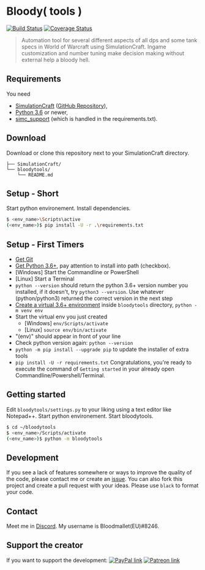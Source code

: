 Bloody( tools )
===========
[![Build Status](https://travis-ci.org/Bloodmallet/bloodytools.svg?branch=dev)](https://travis-ci.org/Bloodmallet/bloodytools) [![Coverage Status](https://coveralls.io/repos/github/Bloodmallet/bloodytools/badge.svg?branch=dev)](https://coveralls.io/github/Bloodmallet/bloodytools?branch=dev)

> Automation tool for several different aspects of all dps and some tank specs in World of Warcraft using SimulationCraft. Ingame customization and number tuning make decision making without external help a bloody hell.

## Requirements
You need
- [SimulationCraft](http://downloads.simulationcraft.org/?C=M;O=D) ([GitHub Repository](https://github.com/simulationcraft/simc)),
- [Python 3.6](https://www.python.org/downloads/) or newer,
- [simc_support](https://github.com/Bloodmallet/simc_support) (which is handled in the requirements.txt).


## Download
Download or clone this repository next to your SimulationCraft directory.

```
├── SimulationCraft/
└── bloodytools/
    └── README.md
```

## Setup - Short
Start python environement. Install dependencies.
```sh
$ <env_name>\Scripts\active
(<env_name>)$ pip install -U -r .\requirements.txt
```

## Setup - First Timers
- [Get Git](https://gitforwindows.org/)
- [Get Python 3.6+](https://www.python.org/downloads/), pay attention to install into path (checkbox).
- [Windows] Start the Commandline or PowerShell
- [Linux] Start a Terminal
- `python --version` should return the python 3.6+ version number you installed, if it doesn't, try `python3 --version`. Use whatever (python/python3) returned the correct version in the next step
- [Create a virtual 3.6+ environment](https://docs.python.org/3/library/venv.html) inside `bloodytools` directory, `python -m venv env`
- Start the virtual env you just created
  - [Windows] `env/Scripts/activate`
  - [Linux] `source env/bin/activate`
- "(env)" should appear in front of your line
- Check python version again: `python --version`
- `python -m pip install --upgrade pip` to update the installer of extra tools
- `pip install -U -r requirements.txt`
Congratulations, you're ready to execute the command of `Getting started` in your already open Commandline/Powershell/Terminal.

## Getting started
Edit `bloodytools/settings.py` to your liking using a text editor like Notepad++. Start python environement. Start bloodytools.
```sh
$ cd ~/bloodytools
$ <env_name>/Scripts/activate
(<env_name>)$ python -m bloodytools
```

## Development
If you see a lack of features somewhere or ways to improve the quality of the code, please contact me or create an [issue](https://github.com/Bloodmallet/bloodytools/issues). You can also fork this project and create a pull request with your ideas. Please use `black` to format your code.

## Contact
Meet me in [Discord](https://discord.gg/sXfmMkm). My username is Bloodmallet(EU)#8246.

## Support the creator
If you want to support the development: [![PayPal link](https://img.shields.io/badge/PayPal-donate-blue.svg)](https://www.paypal.me/bloodmallet) [![Patreon link](https://img.shields.io/badge/Patreon-pledge-blue.svg)](https://www.patreon.com/bloodmallet)
